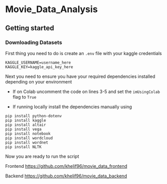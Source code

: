 # Movie_Data_Analysis

## Getting started
### Downloading Datasets
First thing you need to do is create an `.env` file with your kaggle credentials
```
KAGGLE_USERNAME=username_here
KAGGLE_KEY=kaggle_api_key_here
```

Next you need to ensure you have your required dependencies installed depending on your environment

-   If on Colab uncomment the code on lines 3-5 and set the `imUsingColab` flag to `True`

-   If running locally install the dependencies manually using
```
pip install python-dotenv
pip install kaggle
pip install altair
pip install vega
pip install notebook
pip install wordcloud
pip install wordnet
pip install NLTK
```

Now you are ready to run the script

Frontend
https://github.com/khelif96/movie_data_frontend

Backend
https://github.com/khelif96/movie_data_backend
